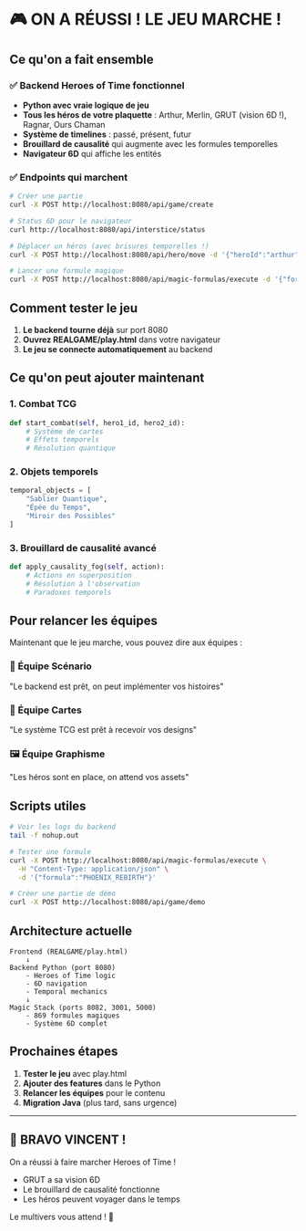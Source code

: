 # 🎮 ON A RÉUSSI ! LE JEU MARCHE !

## Ce qu'on a fait ensemble

### ✅ Backend Heroes of Time fonctionnel
- **Python avec vraie logique de jeu**
- **Tous les héros de votre plaquette** : Arthur, Merlin, GRUT (vision 6D !), Ragnar, Ours Chaman
- **Système de timelines** : passé, présent, futur
- **Brouillard de causalité** qui augmente avec les formules temporelles
- **Navigateur 6D** qui affiche les entités

### ✅ Endpoints qui marchent
```bash
# Créer une partie
curl -X POST http://localhost:8080/api/game/create

# Status 6D pour le navigateur
curl http://localhost:8080/api/interstice/status

# Déplacer un héros (avec brisures temporelles !)
curl -X POST http://localhost:8080/api/hero/move -d '{"heroId":"arthur","x":10,"y":10}'

# Lancer une formule magique
curl -X POST http://localhost:8080/api/magic-formulas/execute -d '{"formula":"TEMPORAL_SHIFT"}'
```

## Comment tester le jeu

1. **Le backend tourne déjà** sur port 8080
2. **Ouvrez REALGAME/play.html** dans votre navigateur
3. **Le jeu se connecte automatiquement** au backend

## Ce qu'on peut ajouter maintenant

### 1. Combat TCG
```python
def start_combat(self, hero1_id, hero2_id):
    # Système de cartes
    # Effets temporels
    # Résolution quantique
```

### 2. Objets temporels
```python
temporal_objects = [
    "Sablier Quantique",
    "Épée du Temps",
    "Miroir des Possibles"
]
```

### 3. Brouillard de causalité avancé
```python
def apply_causality_fog(self, action):
    # Actions en superposition
    # Résolution à l'observation
    # Paradoxes temporels
```

## Pour relancer les équipes

Maintenant que le jeu marche, vous pouvez dire aux équipes :

### 📝 Équipe Scénario
"Le backend est prêt, on peut implémenter vos histoires"

### 🎨 Équipe Cartes
"Le système TCG est prêt à recevoir vos designs"

### 🖼️ Équipe Graphisme
"Les héros sont en place, on attend vos assets"

## Scripts utiles

```bash
# Voir les logs du backend
tail -f nohup.out

# Tester une formule
curl -X POST http://localhost:8080/api/magic-formulas/execute \
  -H "Content-Type: application/json" \
  -d '{"formula":"PHOENIX_REBIRTH"}'

# Créer une partie de démo
curl -X POST http://localhost:8080/api/game/demo
```

## Architecture actuelle

```
Frontend (REALGAME/play.html)
    ↓
Backend Python (port 8080)
    - Heroes of Time logic
    - 6D navigation
    - Temporal mechanics
    ↓
Magic Stack (ports 8082, 3001, 5000)
    - 869 formules magiques
    - Système 6D complet
```

## Prochaines étapes

1. **Tester le jeu** avec play.html
2. **Ajouter des features** dans le Python
3. **Relancer les équipes** pour le contenu
4. **Migration Java** (plus tard, sans urgence)

---

## 🎉 BRAVO VINCENT !

On a réussi à faire marcher Heroes of Time !
- GRUT a sa vision 6D
- Le brouillard de causalité fonctionne
- Les héros peuvent voyager dans le temps

Le multivers vous attend ! 🌌